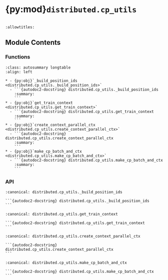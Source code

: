 # {py:mod}`distributed.cp_utils`

```{py:module} distributed.cp_utils
```

```{autodoc2-docstring} distributed.cp_utils
:allowtitles:
```

## Module Contents

### Functions

````{list-table}
:class: autosummary longtable
:align: left

* - {py:obj}`_build_position_ids <distributed.cp_utils._build_position_ids>`
  - ```{autodoc2-docstring} distributed.cp_utils._build_position_ids
    :summary:
    ```
* - {py:obj}`get_train_context <distributed.cp_utils.get_train_context>`
  - ```{autodoc2-docstring} distributed.cp_utils.get_train_context
    :summary:
    ```
* - {py:obj}`create_context_parallel_ctx <distributed.cp_utils.create_context_parallel_ctx>`
  - ```{autodoc2-docstring} distributed.cp_utils.create_context_parallel_ctx
    :summary:
    ```
* - {py:obj}`make_cp_batch_and_ctx <distributed.cp_utils.make_cp_batch_and_ctx>`
  - ```{autodoc2-docstring} distributed.cp_utils.make_cp_batch_and_ctx
    :summary:
    ```
````

### API

````{py:function} _build_position_ids(batch, device)
:canonical: distributed.cp_utils._build_position_ids

```{autodoc2-docstring} distributed.cp_utils._build_position_ids
```
````

````{py:function} get_train_context(enable_loss_parallel: bool, enable_compiled_autograd: bool, cp_context=None)
:canonical: distributed.cp_utils.get_train_context

```{autodoc2-docstring} distributed.cp_utils.get_train_context
```
````

````{py:function} create_context_parallel_ctx(cp_mesh: torch.distributed.device_mesh.DeviceMesh, cp_buffers: typing.List[torch.Tensor], cp_seq_dims: typing.List[int], cp_no_restore_buffers: typing.Set[torch.Tensor], cp_rotate_method: typing.Optional[str] = None)
:canonical: distributed.cp_utils.create_context_parallel_ctx

```{autodoc2-docstring} distributed.cp_utils.create_context_parallel_ctx
```
````

````{py:function} make_cp_batch_and_ctx(device_mesh, batch, labels, loss_mask)
:canonical: distributed.cp_utils.make_cp_batch_and_ctx

```{autodoc2-docstring} distributed.cp_utils.make_cp_batch_and_ctx
```
````
